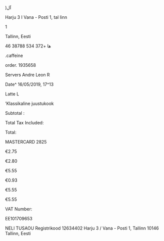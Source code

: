 )آل

Harju  3  ا Vana  -  Posti  1,  tal linn

1

Tallinn,  Eesti

 46  ها
+372  534 38788

.caffeine

order. 1935658

Servers  Andre  Leon  R

Date^  16/05/2019,  17^13

Latte  L

’Klassikaline juustukook

Subtotal :

Total  Tax  Included:

Total:

MASTERCARD  2825

€2.75

€2.80

€5.55

€0.93

€5.55

€5.55

VAT  Number:

EE101709653

NELI  TUSAOU
Registrikood  12634402
Harju 3 / Vana  -  Posti  1,  Tallinn
10146 Tallinn,  Eesti

